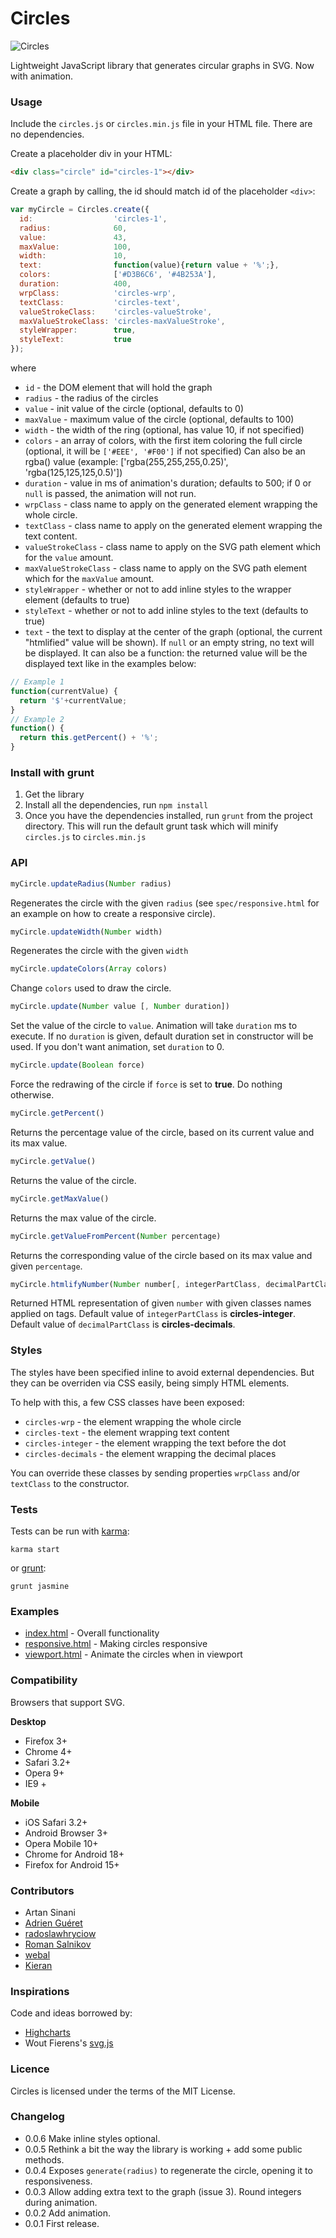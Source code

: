 # Circles

![Circles](http://lugolabs.com/static/circles.png)

Lightweight JavaScript library that generates circular graphs in SVG. Now with animation.

### Usage

Include the `circles.js` or `circles.min.js` file in your HTML file. There are no dependencies.

Create a placeholder div in your HTML:

```html
<div class="circle" id="circles-1"></div>
```

Create a graph by calling, the id should match id of the placeholder `<div>`:

```js
var myCircle = Circles.create({
  id:                  'circles-1',
  radius:              60,
  value:               43,
  maxValue:            100,
  width:               10,
  text:                function(value){return value + '%';},
  colors:              ['#D3B6C6', '#4B253A'],
  duration:            400,
  wrpClass:            'circles-wrp',
  textClass:           'circles-text',
  valueStrokeClass:    'circles-valueStroke',
  maxValueStrokeClass: 'circles-maxValueStroke',
  styleWrapper:        true,
  styleText:           true
});
```

where

* `id` 			      - the DOM element that will hold the graph
* `radius` 		    - the radius of the circles
* `value` 		    - init value of the circle (optional, defaults to 0)
* `maxValue` 	    - maximum value of the circle (optional, defaults to 100)
* `width` 		    - the width of the ring (optional, has value 10, if not specified)
* `colors` 		    - an array of colors, with the first item coloring the full circle (optional, it will be `['#EEE', '#F00']` if not specified) Can also be an rgba() value (example: ['rgba(255,255,255,0.25)', 'rgba(125,125,125,0.5)'])
* `duration` 	    - value in ms of animation's duration; defaults to 500; if 0 or `null` is passed, the animation will not run.
* `wrpClass` 	    - class name to apply on the generated element wrapping the whole circle.
* `textClass`      - class name to apply on the generated element wrapping the text content.
* `valueStrokeClass`      - class name to apply on the SVG path element which for the `value` amount.
* `maxValueStrokeClass` 	   - class name to apply on the SVG path element which for the `maxValue` amount.
* `styleWrapper`  - whether or not to add inline styles to the wrapper element (defaults to true)
* `styleText`	    - whether or not to add inline styles to the text (defaults to true)
* `text`          - the text to display at the center of the graph (optional, the current "htmlified" value will be shown). If `null` or an empty string, no text will be displayed. It can also be a function: the returned value will be the displayed text like in the examples below:

```js
// Example 1
function(currentValue) {
  return '$'+currentValue;
}
// Example 2
function() {
  return this.getPercent() + '%';
}
```


### Install with grunt

1. Get the library
2. Install all the dependencies, run `npm install`
3. Once you have the dependencies installed, run `grunt` from the project directory. This will run the default grunt task which will minify `circles.js` to `circles.min.js`


### API

```js
myCircle.updateRadius(Number radius)
```

Regenerates the circle with the given `radius` (see `spec/responsive.html` for an example on how to create a responsive circle).

```js
myCircle.updateWidth(Number width)
```

Regenerates the circle with the given `width`

```js
myCircle.updateColors(Array colors)
```

Change `colors` used to draw the circle.

```js
myCircle.update(Number value [, Number duration])
```

Set the value of the circle to `value`.
Animation will take `duration` ms to execute. If no `duration` is given, default duration set in constructor will be used.
If you don't want animation, set `duration` to 0.

```js
myCircle.update(Boolean force)
```

Force the redrawing of the circle if `force` is set to **true**. Do nothing otherwise.

```js
myCircle.getPercent()
```

Returns the percentage value of the circle, based on its current value and its max value.

```js
myCircle.getValue()
```

Returns the value of the circle.

```js
myCircle.getMaxValue()
```

Returns the max value of the circle.

```js
myCircle.getValueFromPercent(Number percentage)
```

Returns the corresponding value of the circle based on its max value and given `percentage`.

```js
myCircle.htmlifyNumber(Number number[, integerPartClass, decimalPartClass])
```

Returned HTML representation of given `number` with given classes names applied on tags.
Default value of `integerPartClass` is **circles-integer**.
Default value of `decimalPartClass` is **circles-decimals**.

### Styles

The styles have been specified inline to avoid external dependencies. But they can be overriden via CSS easily, being simply HTML elements.

To help with this, a few CSS classes have been exposed:

* `circles-wrp` 	    - the element wrapping the whole circle
* `circles-text`      - the element wrapping text content
* `circles-integer`   - the element wrapping the text before the dot
* `circles-decimals` 	- the element wrapping the decimal places

You can override these classes by sending properties `wrpClass` and/or `textClass` to the constructor.


### Tests

Tests can be run with [karma](http://karma-runner.github.io/0.12/index.html):

```shell
karma start
```

or [grunt](http://gruntjs.com):

```shell
grunt jasmine
```

### Examples

* [index.html](https://github.com/lugolabs/circles/blob/master/spec/index.html) - Overall functionality
* [responsive.html](https://github.com/lugolabs/circles/blob/master/spec/responsive.html) - Making circles responsive
* [viewport.html](https://github.com/lugolabs/circles/blob/master/spec/viewport.html) - Animate the circles when in viewport


### Compatibility

Browsers that support SVG.

**Desktop**
* Firefox 3+
* Chrome 4+
* Safari 3.2+
* Opera 9+
* IE9 +

**Mobile**
* iOS Safari 3.2+
* Android Browser 3+
* Opera Mobile 10+
* Chrome for Android 18+
* Firefox for Android 15+

### Contributors

* Artan Sinani
* [Adrien Guéret](https://github.com/adrien-gueret)
* [radoslawhryciow](https://github.com/radoslawhryciow)
* [Roman Salnikov](https://github.com/RSalo)
* [webal](https://github.com/webal)
* [Kieran](https://github.com/kieranajp)


### Inspirations

Code and ideas borrowed by:

* [Highcharts](http://highcharts.com)
* Wout Fierens's [svg.js](http://svgjs.com)


### Licence

Circles is licensed under the terms of the MIT License.

### Changelog

* 0.0.6    Make inline styles optional.
* 0.0.5    Rethink a bit the way the library is working + add some public methods.
* 0.0.4    Exposes `generate(radius)` to regenerate the circle, opening it to responsiveness.
* 0.0.3    Allow adding extra text to the graph (issue 3).
           Round integers during animation.
* 0.0.2    Add animation.
* 0.0.1    First release.
